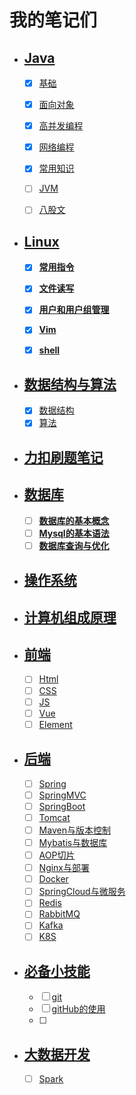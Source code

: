 # 我的笔记们

- ## [Java](./Java/Java.md)

    - [X] [基础](#基础)
    - [X] [面向对象](#面向对象)
    - [X] [高并发编程](#高并发编程)
    - [X] [网络编程](#网络编程)
    - [X] [常用知识](#常用知识)
    - [ ] [JVM]()
    - [ ] [八股文]()


- ## [Linux](./Linux/Linux.md)
    - [X] **[常用指令]()**

    - [X] **[文件读写]()**

    - [X] **[用户和用户组管理]()**

    - [X] **[Vim]()**

    - [X] **[shell]()**

- ## [数据结构与算法](./数据结构与算法/数据结构与算法.md)
    - [X] [数据结构](./数据结构与算法/Data-Structure-and-Algorthim/Data%20Structure.md)
    - [X] [算法](./数据结构与算法/Algorithm.md)

- ## [力扣刷题笔记](./力扣刷题笔记/)

- ## [数据库](./数据库/DataBase.md)

    - [ ] **[数据库的基本概念]()**
    - [ ] **[Mysql的基本语法]()**
    - [ ] **[数据库查询与优化]()**

- ## [操作系统](./操作系统/)

- ## [计算机组成原理](./计算机组成原理/)

- ## [前端](./前端/)
    - [ ] [Html]()
    - [ ] [CSS]()
    - [ ] [JS]()
    - [ ] [Vue]()
    - [ ] [Element]()

- ## [后端](./后端)
    - [ ] [Spring]()
    - [ ] [SpringMVC]()
    - [ ] [SpringBoot]()
    - [ ] [Tomcat]()
    - [ ] [Maven与版本控制]()
    - [ ] [Mybatis与数据库]()
    - [ ] [AOP切片]()
    - [ ] [Nginx与部署]()
    - [ ] [Docker]()
    - [ ] [SpringCloud与微服务]()
    - [ ] [Redis]()
    - [ ] [RabbitMQ]()
    - [ ] [Kafka]()
    - [ ] [K8S]()

- ## [必备小技能](./必备小技能/)
    - [ ] [git]()
    - [ ] [gitHub的使用]()
    - [ ] 
- ## [大数据开发](./大数据开发/)
    - [ ] [Spark]()


    

    
